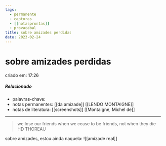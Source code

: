 ```yaml
---
tags:
  - permanente
  - capturas
  - [[notasprontas]]
  - provacabal
title: sobre amizades perdidas
date: 2023-02-24
---
```


# sobre amizades perdidas

criado em: 17:26

##### Relacionado

- palavras-chave:
- notas permanentes: [[da amizade]] [[LENDO MONTAIGNE]]
- notas de literatura: [[screenshots]] [[Montaigne, Michel de]]

---

>we lose our friends when we cease to be friends, not when they die  
HD THOREAU

sobre amizades, estou ainda naquela: ![[amizade real]]
